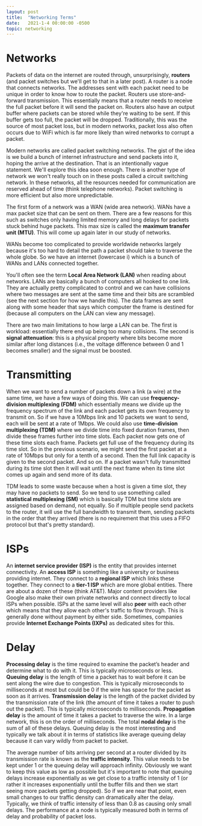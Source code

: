 ```yaml
---
layout: post
title:  "Networking Terms"
date:   2021-1-4 00:00:00 -0500
topic: networking
---
```

# Networks

Packets of data on the internet are routed through, unsurprisingly, **routers** (and packet switches but we'll get to that in a later post). A router is a node that connects networks. The addresses sent with each packet need to be unique in order to know how to route the packet. Routers use store-and-forward transmission. This essentially means that a router needs to receive the full packet before it will send the packet on. Routers also have an output buffer where packets can be stored while they're waiting to be sent. If this buffer gets too full, the packet will be dropped. Traditionally, this was the source of most packet loss, but in modern networks, packet loss also often occurs due to WiFi which is far more likely than wired networks to corrupt a packet.

Modern networks are called packet switching networks. The gist of the idea is we build a bunch of internet infrastructure and send packets into it, hoping the arrive at the destination. That is an intentionally vague statement. We'll explore this idea soon enough. There is another type of network we won't really touch on in these posts called a circuit switching network. In these networks, all the resources needed for communication are reserved ahead of time (think telephone networks). Packet switching is more efficient but also more unpredictable.

The first form of a network was a WAN (wide area network). WANs have a max packet size that can be sent on them. There are a few reasons for this such as switches only having limited memory and long delays for packets stuck behind huge packets. This max size is called the **maximum transfer unit (MTU)**. This will come up again later in our study of networks.

WANs become too complicated to provide worldwide networks largely because it's too hard to detail the path a packet should take to traverse the whole globe. So we have an internet (lowercase i) which is a bunch of WANs and LANs connected together.

You'll often see the term **Local Area Network (LAN)** when reading about networks. LANs are basically a bunch of computers all hooked to one link. They are actually pretty complicated to control and we can have collisions where two messages are sent at the same time and their bits are scrambled (see the next section for how we handle this). The data frames are sent along with some header that says which computer the frame is destined for (because all computers on the LAN can view any message).

There are two main limitations to how large a LAN can be. The first is workload: essentially there end up being too many collisions. The second is **signal attenuation**: this is a physical property where bits become more similar after long distances (i.e., the voltage difference between 0 and 1 becomes smaller) and the signal must be boosted.



# Transmitting

When we want to send a number of packets down a link (a wire) at the same time, we have a few ways of doing this. We can use **frequency-division multiplexing (FDM)** which essentially means we divide up the frequency spectrum of the link and each packet gets its own frequency to transmit on. So if we have a 10Mbps link and 10 packets we want to send, each will be sent at a rate of 1Mbps. We could also use **time-division multiplexing (TDM)** where we divide time into fixed duration frames, then divide these frames further into time slots. Each packet now gets one of these time slots each frame. Packets get full use of the frequency during its time slot. So in the previous scenario, we might send the first packet at a rate of 10Mbps but only for a tenth of a second. Then the full link capacity is given to the second packet. And so on. If a packet wasn't fully transmitted during its time slot then it will wait until the next frame when its time slot comes up again and send more of its data.

TDM leads to some waste because when a host is given a time slot, they may have no packets to send. So we tend to use something called **statistical multiplexing (SM)** which is basically TDM but time slots are assigned based on demand, not equally. So if multiple people send packets to the router, it will use the full bandwidth to transmit them, sending packets in the order that they arrived (there is no requirement that this uses a FIFO protocol but that's pretty standard).


# ISPs

An **internet service provider (ISP)** is the entity that provides internet connectivity. An **access ISP** is something like a university or business providing internet. They connect to a **regional ISP** which links these together. They connect to a **tier-1 ISP** which are more global entities. There are about a dozen of these (think AT&T). Major content providers like Google also make their own private networks and connect directly to local ISPs when possible. ISPs at the same level will also **peer** with each other which means that they allow each other's traffic to flow through. This is generally done without payment by either side. Sometimes, companies provide **Internet Exchange Points (IXPs)** as dedicated sites for this.

# Delay

**Processing delay** is the time required to examine the packet’s header and determine what to do with it. This is typically microseconds or less. **Queuing delay** is the length of time a packet has to wait before it can be sent along the wire due to congestion. This is typically microseconds to milliseconds at most but could be 0 if the wire has space for the packet as soon as it arrives. **Transmission delay** is the length of the packet divided by the transmission rate of the link (the amount of time it takes a router to push out the packet). This is typically microseconds to milliseconds. **Propagation delay** is the amount of time it takes a packet to traverse the wire. In a large network, this is on the order of milliseconds. The total **nodal delay** is the sum of all of these delays. Queuing delay is the most interesting and typically we talk about it in terms of statistics like average queuing delay because it can vary wildly from packet to packet.

The average number of bits arriving per second at a router divided by its transmission rate is known as the **traffic intensity**. This value needs to be kept under 1 or the queuing delay will approach infinity. Obviously we want to keep this value as low as possible but it's important to note that queuing delays increase exponentially as we get close to a traffic intensity of 1 (or rather it increases exponentially until the buffer fills and then we start seeing more packets getting dropped). So if we are near that point, even small changes to our traffic density can dramatically alter the delay. Typically, we think of traffic intensity of less than 0.8 as causing only small delays. The performance at a node is typically measured both in terms of delay and probability of packet loss.
